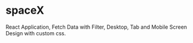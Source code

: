 # spaceX
React Application, Fetch Data with Filter, Desktop, Tab and Mobile Screen Design with custom css.
